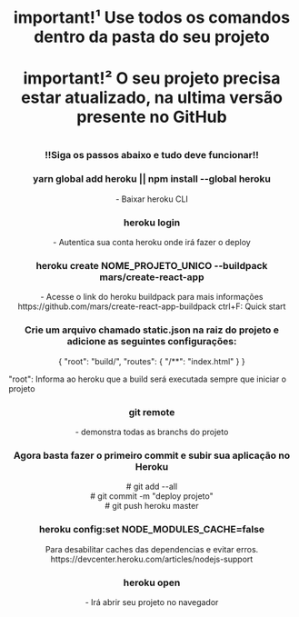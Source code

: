 <h1 align="center">important!¹ Use todos os comandos dentro da pasta do seu projeto</h1>

<h1 align="center">important!² O seu projeto precisa estar atualizado, na ultima versão presente no GitHub
<br/>
<h1 align="center">
  
 <h3 align="center">!!Siga os passos abaixo e tudo deve funcionar!!</h3>

<h3 align="center">yarn global add heroku || npm install --global heroku</h3>
<p align="center">- Baixar heroku CLI</p>

<h3 align="center">heroku login</h3>
<p align="center">- Autentica sua conta heroku onde irá fazer o deploy</p>

<h3 align="center">heroku create NOME_PROJETO_UNICO --buildpack mars/create-react-app</h3>
<p align="center">- Acesse o link do heroku buildpack para mais informações
<br/>
https://github.com/mars/create-react-app-buildpack ctrl+F: Quick start</p>

<h3 align="center">Crie um arquivo chamado <b>static.json</b> na raiz do projeto e adicione as seguintes configurações:</h3>

<p align="center">
                              {
                                "root": "build/",
                                "routes": {
                                    "/**": "index.html"
                                }
                            }

"root": Informa ao heroku que a build será executada sempre que iniciar o projeto
</p>

<h3 align="center">git remote</h3>
<p align="center">- demonstra todas as branchs do projeto</p>

<h3 align="center">Agora basta fazer o primeiro commit e subir sua aplicação no Heroku</h3>
<p align="center">
# git add --all
<br/>
# git commit -m "deploy projeto"
<br/>
# git push heroku master</p>

<h3 align="center">heroku config:set NODE_MODULES_CACHE=false</h3>
<p align="center">Para desabilitar caches das dependencias e evitar erros.
<br/>
https://devcenter.heroku.com/articles/nodejs-support</p>
    
<h3 align="center">heroku open</h3>
<p align="center">- Irá abrir seu projeto no navegador</p>
